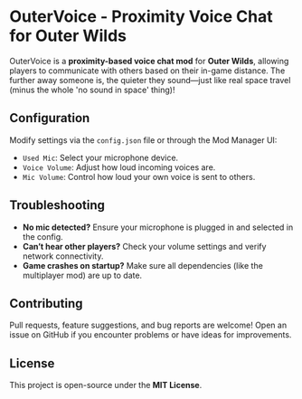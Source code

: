 # OuterVoice - Proximity Voice Chat for Outer Wilds

OuterVoice is a **proximity-based voice chat mod** for **Outer Wilds**, allowing players to communicate with others based on their in-game distance. The further away someone is, the quieter they sound—just like real space travel (minus the whole 'no sound in space' thing)!

## Configuration
Modify settings via the `config.json` file or through the Mod Manager UI:
- `Used Mic`: Select your microphone device.
- `Voice Volume`: Adjust how loud incoming voices are.
- `Mic Volume`: Control how loud your own voice is sent to others.

## Troubleshooting
- **No mic detected?** Ensure your microphone is plugged in and selected in the config.
- **Can’t hear other players?** Check your volume settings and verify network connectivity.
- **Game crashes on startup?** Make sure all dependencies (like the multiplayer mod) are up to date.

## Contributing
Pull requests, feature suggestions, and bug reports are welcome! Open an issue on GitHub if you encounter problems or have ideas for improvements.

## License
This project is open-source under the **MIT License**.
